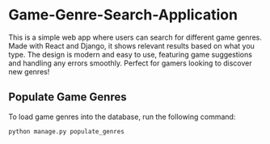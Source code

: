 # Game-Genre-Search-Application

This is a simple web app where users can search for different game genres. Made with React and Django, it shows relevant results based on what you type. The design is modern and easy to use, featuring game suggestions and handling any errors smoothly. Perfect for gamers looking to discover new genres!

## Populate Game Genres

To load game genres into the database, run the following command:

```bash
python manage.py populate_genres
